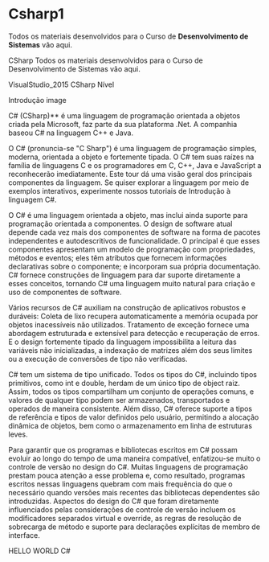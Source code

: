 # Csharp1

Todos os materiais desenvolvidos para o Curso de **Desenvolvimento de Sistemas** vão aqui.

CSharp
Todos os materiais desenvolvidos para o Curso de Desenvolvimento de Sistemas vão aqui.

VisualStudio_2015 CSharp Nível

Introdução
image

C# (CSharp)** é uma linguagem de programação orientada a objetos criada pela Microsoft, faz parte da sua plataforma .Net. A companhia baseou C# na linguagem C++ e Java.

O C# (pronuncia-se "C Sharp") é uma linguagem de programação simples, moderna, orientada a objeto e fortemente tipada. O C# tem suas raízes na família de linguagens C e os programadores em C, C++, Java e JavaScript a reconhecerão imediatamente. Este tour dá uma visão geral dos principais componentes da linguagem. Se quiser explorar a linguagem por meio de exemplos interativos, experimente nossos tutoriais de Introdução à linguagem C#.

O C# é uma linguagem orientada a objeto, mas inclui ainda suporte para programação orientada a componentes. O design de software atual depende cada vez mais dos componentes de software na forma de pacotes independentes e autodescritivos de funcionalidade. O principal é que esses componentes apresentam um modelo de programação com propriedades, métodos e eventos; eles têm atributos que fornecem informações declarativas sobre o componente; e incorporam sua própria documentação. C# fornece construções de linguagem para dar suporte diretamente a esses conceitos, tornando C# uma linguagem muito natural para criação e uso de componentes de software.

Vários recursos de C# auxiliam na construção de aplicativos robustos e duráveis: Coleta de lixo recupera automaticamente a memória ocupada por objetos inacessíveis não utilizados. Tratamento de exceção fornece uma abordagem estruturada e extensível para detecção e recuperação de erros. E o design fortemente tipado da linguagem impossibilita a leitura das variáveis não inicializadas, a indexação de matrizes além dos seus limites ou a execução de conversões de tipo não verificadas.

C# tem um sistema de tipo unificado. Todos os tipos do C#, incluindo tipos primitivos, como int e double, herdam de um único tipo de object raiz. Assim, todos os tipos compartilham um conjunto de operações comuns, e valores de qualquer tipo podem ser armazenados, transportados e operados de maneira consistente. Além disso, C# oferece suporte a tipos de referência e tipos de valor definidos pelo usuário, permitindo a alocação dinâmica de objetos, bem como o armazenamento em linha de estruturas leves.

Para garantir que os programas e bibliotecas escritos em C# possam evoluir ao longo do tempo de uma maneira compatível, enfatizou-se muito o controle de versão no design do C#. Muitas linguagens de programação prestam pouca atenção a esse problema e, como resultado, programas escritos nessas linguagens quebram com mais frequência do que o necessário quando versões mais recentes das bibliotecas dependentes são introduzidas. Aspectos do design do C# que foram diretamente influenciados pelas considerações de controle de versão incluem os modificadores separados virtual e override, as regras de resolução de sobrecarga de método e suporte para declarações explícitas de membro de interface.

HELLO WORLD C#
